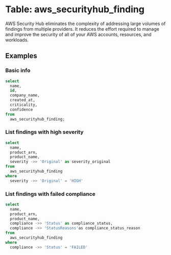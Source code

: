 # Table: aws_securityhub_finding

AWS Security Hub eliminates the complexity of addressing large volumes of findings from multiple providers. It reduces the effort required to manage and improve the security of all of your AWS accounts, resources, and workloads.

## Examples

### Basic info

```sql
select
  name,
  id,
  company_name,
  created_at,
  criticality,
  confidence
from
  aws_securityhub_finding;
```

### List findings with high severity

```sql
select
  name,
  product_arn,
  product_name,
  severity ->> 'Original' as severity_original
from
  aws_securityhub_finding
where
  severity ->> 'Original' = 'HIGH'
```

### List findings with failed compliance

```sql
select
  name,
  product_arn,
  product_name,
  compliance ->> 'Status' as compliance_status,
  compliance ->> 'StatusReasons'as compliance_status_reason
from
  aws_securityhub_finding
where
  compliance ->> 'Status' = 'FAILED'
```